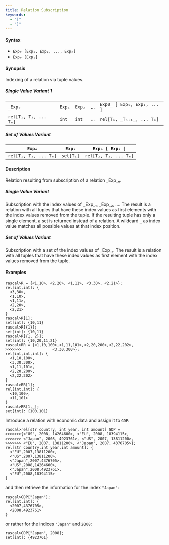 ```yaml
---
title: Relation Subscription
keywords:
  - "["
  - "]"
---
```


#### Syntax

* `Exp₀ [Exp₁, Exp₂, ..., Expₙ]`
* `Exp₀ [Exp₁]`

#### Synopsis

Indexing of a relation via tuple values.

##### Single Value Variant 1

|     |     |     |     |     |
| --- | --- | --- | --- | --- |
| `_Exp₀`                         | `Exp₁` | `Exp₂` | ... | `Exp0_ [ Exp₁, Exp₂, ... ]`  |
| `rel[T₁, T₂, ... Tₘ]`    | `int`     |  `int`    | ... | `rel[Tₙ, _Tₙ₊₁_, ... Tₘ]`  |


##### Set of Values Variant 

| `Exp₀`                         | `Exp₁`     | `Exp₀ [ Exp₁ ]`             |
| --- | --- | --- |
| `rel[T₁, T₂, ... Tₘ]`    | `set[T₁]`  | `rel[T₂, T₂, ... Tₘ]`    |



#### Description

Relation resulting from subscription of a relation _Exp_₀.

##### Single Value Variant

Subscription with the index values of _Exp_₁, _Exp_₂, .... 
The result is a relation with all tuples that have these index values as first elements 
with the index values removed from the tuple. 
If the resulting tuple has only a single element, a set is returned instead of a relation. 
A wildcard `_` as index value matches all possible values at that index position.

##### Set of Values Variant 

Subscription with a set of the index values of _Exp_₁.
The result is a relation with all tuples that have these index values as first element
with the index values removed from the tuple. 

#### Examples


```rascal-shell 
rascal>R = {<1,10>, <2,20>, <1,11>, <3,30>, <2,21>};
rel[int,int]: {
  <3,30>,
  <1,10>,
  <1,11>,
  <2,20>,
  <2,21>
}
rascal>R[1];
set[int]: {10,11}
rascal>R[{1}];
set[int]: {10,11}
rascal>R[{1, 2}];
set[int]: {10,20,11,21}
rascal>RR = {<1,10,100>,<1,11,101>,<2,20,200>,<2,22,202>,
>>>>>>>              <3,30,300>};
rel[int,int,int]: {
  <1,10,100>,
  <3,30,300>,
  <1,11,101>,
  <2,20,200>,
  <2,22,202>
}
rascal>RR[1];
rel[int,int]: {
  <10,100>,
  <11,101>
}
rascal>RR[1,_];
set[int]: {100,101}
```
Introduce a relation with economic data and assign it to `GDP`:

```rascal-shell ,continue
rascal>rel[str country, int year, int amount] GDP =
>>>>>>>{<"US", 2008, 14264600>, <"EU", 2008, 18394115>,
>>>>>>> <"Japan", 2008, 4923761>, <"US", 2007, 13811200>, 
>>>>>>> <"EU", 2007, 13811200>, <"Japan", 2007, 4376705>};
rel[str country,int year,int amount]: {
  <"EU",2007,13811200>,
  <"US",2007,13811200>,
  <"Japan",2007,4376705>,
  <"US",2008,14264600>,
  <"Japan",2008,4923761>,
  <"EU",2008,18394115>
}
```
and then retrieve the information for the index `"Japan"`:

```rascal-shell ,continue
rascal>GDP["Japan"];
rel[int,int]: {
  <2007,4376705>,
  <2008,4923761>
}
```
or rather for the indices `"Japan"` and `2008`:

```rascal-shell ,continue
rascal>GDP["Japan", 2008];
set[int]: {4923761}
```



